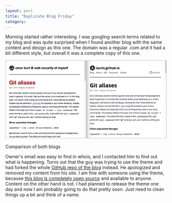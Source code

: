 ```yaml
---
layout: post
title: "Duplicate Blog Friday"
category: 
---
```


Morning started rather interesting. I was googling search terms related to my blog and was quite surprised when I found another blog with the same content and design as this one. The domain was a regular .com and it had a bit different style, but overall it was a complete copy of this one. 

![Duplicate blog](/images/blog/duplicate-blog.png) 

<p class="caption">Comparison of both blogs</p>

Owner's email was easy to find in whois, and I contacted him to find out what is happening. Turns out that the guy was trying to use the theme and had forked the whole [GitHub repo of the blog](https://github.com/lauris/lauris.github.com) instead. He apologized and removed my content from his site. I am fine with someone using the theme, because [this blog is completely open source](https://github.com/lauris/lauris.github.com) and available to anyone. Content on the other hand is not. I had planned to release the theme one day and now I am probably going to do that pretty soon. Just need to clean things up a bit and think of a name.

